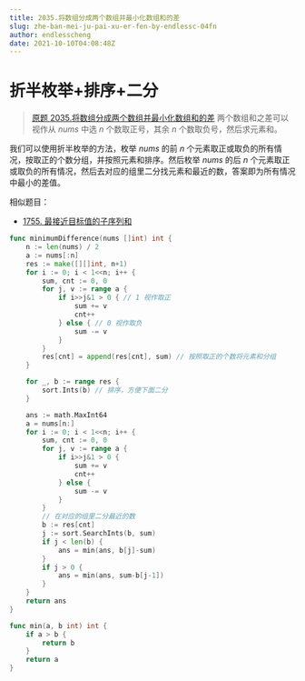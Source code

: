 ```yaml
---
title: 2035.将数组分成两个数组并最小化数组和的差
slug: zhe-ban-mei-ju-pai-xu-er-fen-by-endlessc-04fn
author: endlesscheng
date: 2021-10-10T04:08:48Z
---
```

# 折半枚举+排序+二分
 
> [原题 2035.将数组分成两个数组并最小化数组和的差](https://leetcode.cn/problems/partition-array-into-two-arrays-to-minimize-sum-difference)
两个数组和之差可以视作从 $\textit{nums}$ 中选 $n$ 个数取正号，其余 $n$ 个数取负号，然后求元素和。

我们可以使用折半枚举的方法，枚举 $\textit{nums}$ 的前 $n$ 个元素取正或取负的所有情况，按取正的个数分组，并按照元素和排序。然后枚举 $\textit{nums}$ 的后 $n$ 个元素取正或取负的所有情况，然后去对应的组里二分找元素和最近的数，答案即为所有情况中最小的差值。

相似题目：

- [1755. 最接近目标值的子序列和](https://leetcode-cn.com/problems/closest-subsequence-sum/)

```go
func minimumDifference(nums []int) int {
	n := len(nums) / 2
	a := nums[:n]
	res := make([][]int, n+1)
	for i := 0; i < 1<<n; i++ {
		sum, cnt := 0, 0
		for j, v := range a {
			if i>>j&1 > 0 { // 1 视作取正
				sum += v
				cnt++
			} else { // 0 视作取负
				sum -= v
			}
		}
		res[cnt] = append(res[cnt], sum) // 按照取正的个数将元素和分组
	}

	for _, b := range res {
		sort.Ints(b) // 排序，方便下面二分
	}

	ans := math.MaxInt64
	a = nums[n:]
	for i := 0; i < 1<<n; i++ {
		sum, cnt := 0, 0
		for j, v := range a {
			if i>>j&1 > 0 {
				sum += v
				cnt++
			} else {
				sum -= v
			}
		}
		// 在对应的组里二分最近的数
		b := res[cnt]
		j := sort.SearchInts(b, sum)
		if j < len(b) {
			ans = min(ans, b[j]-sum)
		}
		if j > 0 {
			ans = min(ans, sum-b[j-1])
		}
	}
	return ans
}

func min(a, b int) int {
	if a > b {
		return b
	}
	return a
}
```
